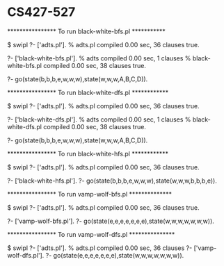 # CS427-527

**************** To run black-white-bfs.pl ***********

$ swipl
?- ['adts.pl'].
% adts.pl compiled 0.00 sec, 36 clauses
true.

?- ['black-white-bfs.pl'].
%  adts compiled 0.00 sec, 1 clauses
% black-white-bfs.pl compiled 0.00 sec, 38 clauses
true.

?- go(state(b,b,b,e,w,w,w),state(w,w,w,A,B,C,D)).



**************** To run black-white-dfs.pl ************

$ swipl
?- ['adts.pl'].
% adts.pl compiled 0.00 sec, 36 clauses
true.

?- ['black-white-dfs.pl'].
%  adts compiled 0.00 sec, 1 clauses
% black-white-dfs.pl compiled 0.00 sec, 38 clauses
true.

?- go(state(b,b,b,e,w,w,w),state(w,w,w,A,B,C,D)).

**************** To run black-white-hfs.pl ************

$ swipl
?- ['adts.pl'].
% adts.pl compiled 0.00 sec, 36 clauses
true.

?- ['black-white-hfs.pl'].
?- go(state(b,b,b,e,w,w,w),state(w,w,w,b,b,b,e)).


**************** To run vamp-wolf-bfs.pl **************


$ swipl
?- ['adts.pl'].
% adts.pl compiled 0.00 sec, 36 clauses
true.

?- ['vamp-wolf-bfs.pl'].
?- go(state(e,e,e,e,e,e,e),state(w,w,w,w,w,w,w)).

**************** To run vamp-wolf-dfs.pl ***************

$ swipl
?- ['adts.pl'].
% adts.pl compiled 0.00 sec, 36 clauses
?- ['vamp-wolf-dfs.pl'].
?- go(state(e,e,e,e,e,e,e),state(w,w,w,w,w,w,w)).



